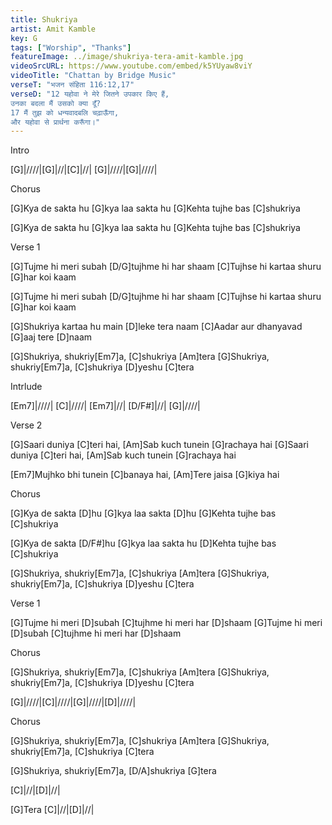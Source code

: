 ```yaml
---
title: Shukriya
artist: Amit Kamble
key: G
tags: ["Worship", "Thanks"]
featureImage: ../image/shukriya-tera-amit-kamble.jpg
videoSrcURL: https://www.youtube.com/embed/k5YUyaw8viY
videoTitle: "Chattan by Bridge Music"
verseT: "भजन संहिता 116:12,17"
verseD: "12 यहोवा ने मेरे जितने उपकार किए हैं,
उनका बदला मैं उसको क्या दूँ?
17 मैं तुझ को धन्यवादबलि चढ़ाऊँगा,
और यहोवा से प्रार्थना करूँगा।"
---
```


Intro

[G]|////|[G]|//|[C]|//|
[G]|////|[G]|////|

Chorus

[G]Kya de sakta hu 
[G]kya laa sakta hu
[G]Kehta tujhe bas [C]shukriya

[G]Kya de sakta hu 
[G]kya laa sakta hu
[G]Kehta tujhe bas [C]shukriya

Verse 1

[G]Tujme hi meri subah 
[D/G]tujhme hi har shaam
[C]Tujhse hi kartaa shuru
[G]har koi kaam 

[G]Tujme hi meri subah 
[D/G]tujhme hi har shaam
[C]Tujhse hi kartaa shuru
[G]har koi kaam 

[G]Shukriya kartaa hu main
[D]leke tera naam
[C]Aadar aur dhanyavad 
[G]aaj tere [D]naam

[G]Shukriya, shukriy[Em7]a, 
[C]shukriya [Am]tera
[G]Shukriya, shukriy[Em7]a, 
[C]shukriya [D]yeshu [C]tera

Intrlude

[Em7]|////| [C]|////| [Em7]|//| [D/F#]|//| [G]|////|

Verse 2

[G]Saari duniya [C]teri hai,
[Am]Sab kuch tunein [G]rachaya hai
[G]Saari duniya [C]teri hai,
[Am]Sab kuch tunein [G]rachaya hai

[Em7]Mujhko bhi tunein [C]banaya hai,
[Am]Tere jaisa [G]kiya hai

Chorus

[G]Kya de sakta [D]hu 
[G]kya laa sakta [D]hu
[G]Kehta tujhe bas [C]shukriya

[G]Kya de sakta [D/F#]hu 
[G]kya laa sakta hu
[D]Kehta tujhe bas [C]shukriya

[G]Shukriya, shukriy[Em7]a, 
[C]shukriya [Am]tera
[G]Shukriya, shukriy[Em7]a, 
[C]shukriya [D]yeshu [C]tera

Verse 1

[G]Tujme hi meri [D]subah 
[C]tujhme hi meri har [D]shaam
[G]Tujme hi meri [D]subah 
[C]tujhme hi meri har [D]shaam

Chorus

[G]Shukriya, shukriy[Em7]a, 
[C]shukriya [Am]tera
[G]Shukriya, shukriy[Em7]a, 
[C]shukriya [D]yeshu [C]tera

[G]|////|[C]|////|[G]|////|[D]|////|

Chorus

[G]Shukriya, shukriy[Em7]a, 
[C]shukriya [Am]tera
[G]Shukriya, shukriy[Em7]a, 
[C]shukriya [C]tera

[G]Shukriya, shukriy[Em7]a, 
[D/A]shukriya [G]tera

[C]|//|[D]|//|

[G]Tera [C]|//|[D]|//|